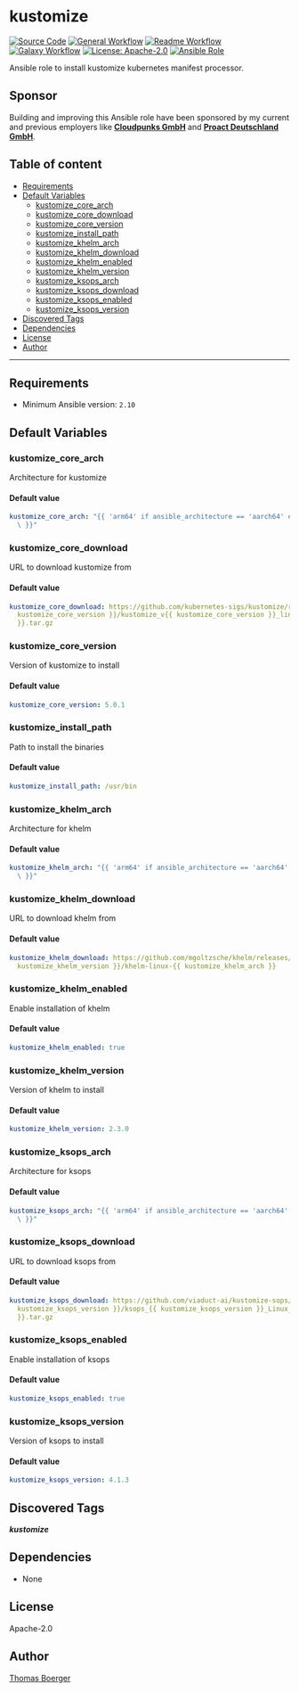 # kustomize

[![Source Code](https://img.shields.io/badge/github-source%20code-blue?logo=github&amp;logoColor=white)](https://github.com/rolehippie/kustomize)
[![General Workflow](https://github.com/rolehippie/kustomize/actions/workflows/general.yml/badge.svg)](https://github.com/rolehippie/kustomize/actions/workflows/general.yml)
[![Readme Workflow](https://github.com/rolehippie/kustomize/actions/workflows/readme.yml/badge.svg)](https://github.com/rolehippie/kustomize/actions/workflows/readme.yml)
[![Galaxy Workflow](https://github.com/rolehippie/kustomize/actions/workflows/galaxy.yml/badge.svg)](https://github.com/rolehippie/kustomize/actions/workflows/galaxy.yml)
[![License: Apache-2.0](https://img.shields.io/github/license/rolehippie/kustomize)](https://github.com/rolehippie/kustomize/blob/master/LICENSE)
[![Ansible Role](https://img.shields.io/badge/role-rolehippie.kustomize-blue)](https://galaxy.ansible.com/rolehippie/kustomize)

Ansible role to install kustomize kubernetes manifest processor.

## Sponsor

Building and improving this Ansible role have been sponsored by my current and previous employers like **[Cloudpunks GmbH](https://cloudpunks.de)** and **[Proact Deutschland GmbH](https://www.proact.eu)**.

## Table of content

- [Requirements](#requirements)
- [Default Variables](#default-variables)
  - [kustomize_core_arch](#kustomize_core_arch)
  - [kustomize_core_download](#kustomize_core_download)
  - [kustomize_core_version](#kustomize_core_version)
  - [kustomize_install_path](#kustomize_install_path)
  - [kustomize_khelm_arch](#kustomize_khelm_arch)
  - [kustomize_khelm_download](#kustomize_khelm_download)
  - [kustomize_khelm_enabled](#kustomize_khelm_enabled)
  - [kustomize_khelm_version](#kustomize_khelm_version)
  - [kustomize_ksops_arch](#kustomize_ksops_arch)
  - [kustomize_ksops_download](#kustomize_ksops_download)
  - [kustomize_ksops_enabled](#kustomize_ksops_enabled)
  - [kustomize_ksops_version](#kustomize_ksops_version)
- [Discovered Tags](#discovered-tags)
- [Dependencies](#dependencies)
- [License](#license)
- [Author](#author)

---

## Requirements

- Minimum Ansible version: `2.10`


## Default Variables

### kustomize_core_arch

Architecture for kustomize

#### Default value

```YAML
kustomize_core_arch: "{{ 'arm64' if ansible_architecture == 'aarch64' else 'amd64'\
  \ }}"
```

### kustomize_core_download

URL to download kustomize from

#### Default value

```YAML
kustomize_core_download: https://github.com/kubernetes-sigs/kustomize/releases/download/kustomize%2Fv{{
  kustomize_core_version }}/kustomize_v{{ kustomize_core_version }}_linux_{{ kustomize_core_arch
  }}.tar.gz
```

### kustomize_core_version

Version of kustomize to install

#### Default value

```YAML
kustomize_core_version: 5.0.1
```

### kustomize_install_path

Path to install the binaries

#### Default value

```YAML
kustomize_install_path: /usr/bin
```

### kustomize_khelm_arch

Architecture for khelm

#### Default value

```YAML
kustomize_khelm_arch: "{{ 'arm64' if ansible_architecture == 'aarch64' else 'amd64'\
  \ }}"
```

### kustomize_khelm_download

URL to download khelm from

#### Default value

```YAML
kustomize_khelm_download: https://github.com/mgoltzsche/khelm/releases/download/v{{
  kustomize_khelm_version }}/khelm-linux-{{ kustomize_khelm_arch }}
```

### kustomize_khelm_enabled

Enable installation of khelm

#### Default value

```YAML
kustomize_khelm_enabled: true
```

### kustomize_khelm_version

Version of khelm to install

#### Default value

```YAML
kustomize_khelm_version: 2.3.0
```

### kustomize_ksops_arch

Architecture for ksops

#### Default value

```YAML
kustomize_ksops_arch: "{{ 'arm64' if ansible_architecture == 'aarch64' else 'x86_64'\
  \ }}"
```

### kustomize_ksops_download

URL to download ksops from

#### Default value

```YAML
kustomize_ksops_download: https://github.com/viaduct-ai/kustomize-sops/releases/download/v{{
  kustomize_ksops_version }}/ksops_{{ kustomize_ksops_version }}_Linux_{{ kustomize_ksops_arch
  }}.tar.gz
```

### kustomize_ksops_enabled

Enable installation of ksops

#### Default value

```YAML
kustomize_ksops_enabled: true
```

### kustomize_ksops_version

Version of ksops to install

#### Default value

```YAML
kustomize_ksops_version: 4.1.3
```

## Discovered Tags

**_kustomize_**


## Dependencies

- None

## License

Apache-2.0

## Author

[Thomas Boerger](https://github.com/tboerger)
